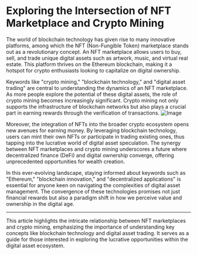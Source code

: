# Exploring the Intersection of NFT Marketplace and Crypto Mining

The world of blockchain technology has given rise to many innovative platforms, among which the NFT (Non-Fungible Token) marketplace stands out as a revolutionary concept. An NFT marketplace allows users to buy, sell, and trade unique digital assets such as artwork, music, and virtual real estate. This platform thrives on the Ethereum blockchain, making it a hotspot for crypto enthusiasts looking to capitalize on digital ownership.

Keywords like "crypto mining," "blockchain technology," and "digital asset trading" are central to understanding the dynamics of an NFT marketplace. As more people explore the potential of these digital assets, the role of crypto mining becomes increasingly significant. Crypto mining not only supports the infrastructure of blockchain networks but also plays a crucial part in earning rewards through the verification of transactions. ![Image](https://github.com/user-attachments/assets/b6e7b7a2-655e-4d44-8baa-20c566a3cb65)

Moreover, the integration of NFTs into the broader crypto ecosystem opens new avenues for earning money. By leveraging blockchain technology, users can mint their own NFTs or participate in trading existing ones, thus tapping into the lucrative world of digital asset speculation. The synergy between NFT marketplaces and crypto mining underscores a future where decentralized finance (DeFi) and digital ownership converge, offering unprecedented opportunities for wealth creation.

In this ever-evolving landscape, staying informed about keywords such as "Ethereum," "blockchain innovation," and "decentralized applications" is essential for anyone keen on navigating the complexities of digital asset management. The convergence of these technologies promises not just financial rewards but also a paradigm shift in how we perceive value and ownership in the digital age. 

---

This article highlights the intricate relationship between NFT marketplaces and crypto mining, emphasizing the importance of understanding key concepts like blockchain technology and digital asset trading. It serves as a guide for those interested in exploring the lucrative opportunities within the digital asset ecosystem.
